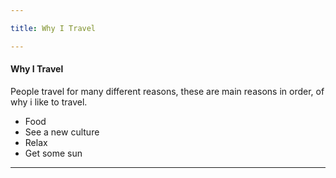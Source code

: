 ```yaml
---

title: Why I Travel

---
```


<h4>Why I Travel</h4>
People travel for many different reasons, these are main reasons in order, of why i like to travel.

- Food
- See a new culture
- Relax
- Get some sun

---
